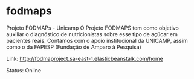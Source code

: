 # fodmaps
Projeto FODMAPs - Unicamp
O Projeto FODMAPS tem como objetivo auxiliar o diagnóstico de nutricionistas sobre esse tipo de açúcar em pacientes reais.
Contamos com o apoio institucional da UNICAMP, assim como o da FAPESP (Fundação de Amparo à Pesquisa)

Link: http://fodmaproject.sa-east-1.elasticbeanstalk.com/home

Status: Online
